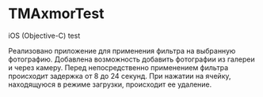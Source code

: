 # TMAxmorTest
iOS (Objective-C) test

Реализовано приложение для применения фильтра на выбранную фотографию. Добавлена возможность добавить фотографии из галереи и через камеру. Перед непосредственно применением фильтра происходит задержка от 8 до 24 секунд.
При нажатии на ячейку, находящуюся в режиме загрузки, происходит ее удаление.

